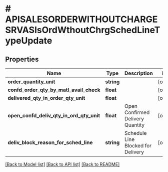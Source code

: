 # # APISALESORDERWITHOUTCHARGESRVASlsOrdWthoutChrgSchedLineTypeUpdate

## Properties

Name | Type | Description | Notes
------------ | ------------- | ------------- | -------------
**order_quantity_unit** | **string** |  | [optional]
**confd_order_qty_by_matl_avail_check** | **float** |  | [optional]
**delivered_qty_in_order_qty_unit** | **float** |  | [optional]
**open_confd_deliv_qty_in_ord_qty_unit** | **float** | Open Confirmed Delivery Quantity | [optional]
**deliv_block_reason_for_sched_line** | **string** | Schedule Line Blocked for Delivery | [optional]

[[Back to Model list]](../../README.md#models) [[Back to API list]](../../README.md#endpoints) [[Back to README]](../../README.md)
